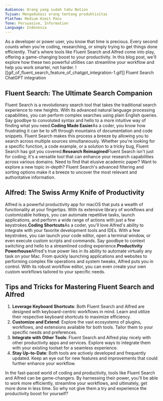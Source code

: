 ```yaml
---
Audience: Orang yang sudah tahu Notion
Tujuan: Mengedukasi orang tentang produktivitas
Platfom: Medium Himit Pens
Tone: Persuasive, Information
Language: Indonesia
---
```

As a developer or power user, you know that time is precious. Every second counts when you're coding, researching, or simply trying to get things done efficiently. That's where tools like Fluent Search and Alfred come into play, offering a game-changing boost to your productivity. In this blog post, we'll explore how these two powerful utilities can streamline your workflow and help you work smarter, not harder.
![[gif_of_fluent_search_feature_of_chatgpt_integration-1.gif]]
Fluent Search ChatGPT integration
## Fluent Search: The Ultimate Search Companion

Fluent Search is a revolutionary search tool that takes the traditional search experience to new heights. With its advanced natural language processing capabilities, you can perform complex searches using plain English queries. Say goodbye to convoluted syntax and hello to a more intuitive way of finding what you need.**Coding Made Easier**As a coder, you know how frustrating it can be to sift through mountains of documentation and code snippets. Fluent Search makes this process a breeze by allowing you to search across multiple sources simultaneously. Whether you're looking for a specific function, a code example, or a solution to a tricky bug, Fluent Search has got you covered.**Research Reimagined**Fluent Search isn't just for coding; it's a versatile tool that can enhance your research capabilities across various domains. Need to find that elusive academic paper? Want to explore a new topic in-depth? Fluent Search's advanced filtering and sorting options make it a breeze to uncover the most relevant and authoritative information.

## Alfred: The Swiss Army Knife of Productivity

Alfred is a powerful productivity app for macOS that puts a wealth of functionality at your fingertips. With its extensive library of workflows and customizable hotkeys, you can automate repetitive tasks, launch applications, and perform a wide range of actions with just a few keystrokes.**Coding Shortcuts**As a coder, you'll love Alfred's ability to integrate with your favorite development tools and IDEs. With a few keystrokes, you can launch your code editor, open a terminal window, or even execute custom scripts and commands. Say goodbye to context switching and hello to a streamlined coding experience.**Productivity Powerhouse**Alfred's true power lies in its ability to automate virtually any task on your Mac. From quickly launching applications and websites to performing complex file operations and system tweaks, Alfred puts you in control. With its robust workflow editor, you can even create your own custom workflows tailored to your specific needs.

## Tips and Tricks for Mastering Fluent Search and Alfred

1. **Leverage Keyboard Shortcuts**: Both Fluent Search and Alfred are designed with keyboard-centric workflows in mind. Learn and utilize their respective keyboard shortcuts to maximize efficiency.
2. **Customize and Extend**: Explore the vast ecosystems of plugins, workflows, and extensions available for both tools. Tailor them to your specific needs and preferences.
3. **Integrate with Other Tools**: Fluent Search and Alfred play nicely with other productivity apps and services. Explore ways to integrate them with your existing toolset for a seamless experience.
4. **Stay Up-to-Date**: Both tools are actively developed and frequently updated. Keep an eye out for new features and improvements that could further enhance your workflow.

In the fast-paced world of coding and productivity, tools like Fluent Search and Alfred can be game-changers. By harnessing their power, you'll be able to work more efficiently, streamline your workflows, and ultimately, get more done in less time. So why not give them a try and experience the productivity boost for yourself?
